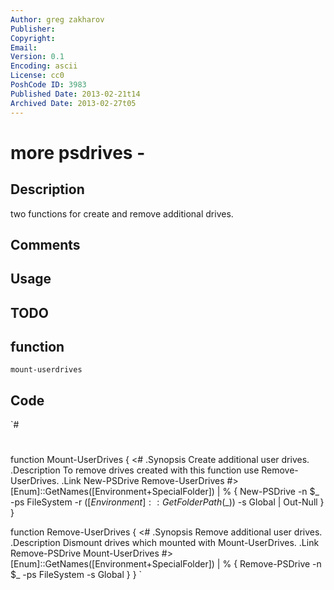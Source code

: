 ```yaml
---
Author: greg zakharov
Publisher: 
Copyright: 
Email: 
Version: 0.1
Encoding: ascii
License: cc0
PoshCode ID: 3983
Published Date: 2013-02-21t14
Archived Date: 2013-02-27t05
---
```


# more psdrives - 

## Description

two functions for create and remove additional drives.

## Comments



## Usage



## TODO



## function

`mount-userdrives`

## Code

`#
 #
 function Mount-UserDrives {
   <#
     .Synopsis
         Create additional user drives.
     .Description
         To remove drives created with this function use Remove-UserDrives.
     .Link
         New-PSDrive
         Remove-UserDrives
   #>
   [Enum]::GetNames([Environment+SpecialFolder]) | % {
     New-PSDrive -n $_ -ps FileSystem -r $([Environment]::GetFolderPath($_)) -s Global | Out-Null
   }
 }
 
 function Remove-UserDrives {
   <#
     .Synopsis
         Remove additional user drives.
     .Description
         Dismount drives which mounted with Mount-UserDrives.
     .Link
         Remove-PSDrive
         Mount-UserDrives
   #>
   [Enum]::GetNames([Environment+SpecialFolder]) | % {
     Remove-PSDrive -n $_ -ps FileSystem -s Global
   }
 }
`

